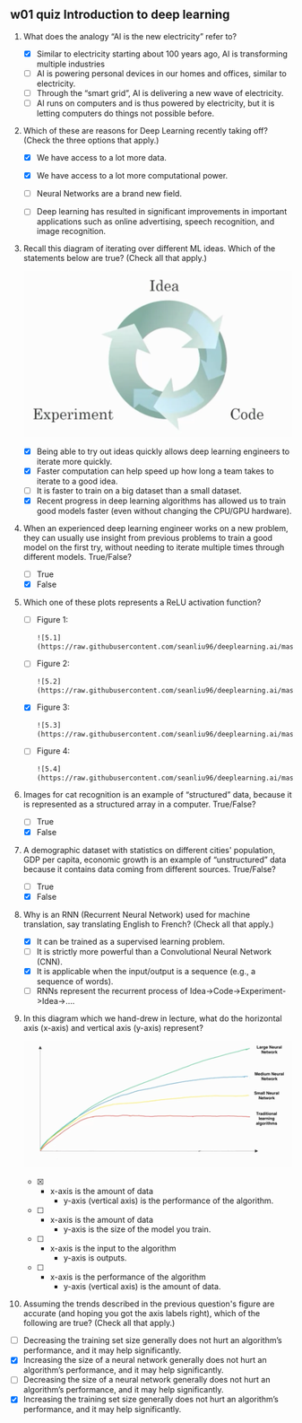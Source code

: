 ## w01 quiz Introduction to deep learning

1. What does the analogy “AI is the new electricity” refer to?

   - [x] Similar to electricity starting about 100 years ago, AI is transforming multiple industries
   - [ ] AI is powering personal devices in our homes and offices, similar to electricity.
   - [ ] Through the “smart grid”, AI is delivering a new wave of electricity.
   - [ ] AI runs on computers and is thus powered by electricity, but it is letting computers do things not possible before.

2. Which of these are reasons for Deep Learning recently taking off? (Check the three options that apply.)

   - [x] We have access to a lot more data.
   - [x] We have access to a lot more computational power.
   - [ ] Neural Networks are a brand new field.
   - [ ] Deep learning has resulted in significant improvements in important applications such as online advertising, speech recognition, and image recognition.


3. Recall this diagram of iterating over different ML ideas. Which of the statements below are true? (Check all that apply.)

   ![3](https://raw.githubusercontent.com/seanliu96/deeplearning.ai/master/COURSE%201%20Neural%20Networks%20and%20Deep%20Learning/Week%2001/quiz/3.png)

   - [x] Being able to try out ideas quickly allows deep learning engineers to iterate more quickly.
   - [x] Faster computation can help speed up how long a team takes to iterate to a good idea.
   - [ ] It is faster to train on a big dataset than a small dataset.
   - [x] Recent progress in deep learning algorithms has allowed us to train good models faster (even without changing the CPU/GPU hardware).

4. When an experienced deep learning engineer works on a new problem, they can usually use insight from previous problems to train a good model on the first try, without needing to iterate multiple times through different models. True/False?

   - [ ] True
   - [x] False

5. Which one of these plots represents a ReLU activation function?

   - [ ] Figure 1:

         ![5.1](https://raw.githubusercontent.com/seanliu96/deeplearning.ai/master/COURSE%201%20Neural%20Networks%20and%20Deep%20Learning/Week%2001/quiz/5.1.png)

   - [ ] Figure 2:

         ![5.2](https://raw.githubusercontent.com/seanliu96/deeplearning.ai/master/COURSE%201%20Neural%20Networks%20and%20Deep%20Learning/Week%2001/quiz/5.2.png)

   - [x] Figure 3:

         ![5.3](https://raw.githubusercontent.com/seanliu96/deeplearning.ai/master/COURSE%201%20Neural%20Networks%20and%20Deep%20Learning/Week%2001/quiz/5.3.png)

   - [ ] Figure 4:

         ![5.4](https://raw.githubusercontent.com/seanliu96/deeplearning.ai/master/COURSE%201%20Neural%20Networks%20and%20Deep%20Learning/Week%2001/quiz/5.4.png)

6. Images for cat recognition is an example of “structured” data, because it is represented as a structured array in a computer. True/False?

   - [ ] True
   - [x] False

7. A demographic dataset with statistics on different cities' population, GDP per capita, economic growth is an example of “unstructured” data because it contains data coming from different sources. True/False?

   - [ ] True
   - [x] False

8. Why is an RNN (Recurrent Neural Network) used for machine translation, say translating English to French? (Check all that apply.)

   - [x] It can be trained as a supervised learning problem.
   - [ ] It is strictly more powerful than a Convolutional Neural Network (CNN).
   - [x] It is applicable when the input/output is a sequence (e.g., a sequence of words).
   - [ ] RNNs represent the recurrent process of Idea->Code->Experiment->Idea->....

9. In this diagram which we hand-drew in lecture, what do the horizontal axis (x-axis) and vertical axis (y-axis) represent?

   ![9](https://raw.githubusercontent.com/seanliu96/deeplearning.ai/master/COURSE%201%20Neural%20Networks%20and%20Deep%20Learning/Week%2001/quiz/9.png)

   - [x] - x-axis is the amount of data
         - y-axis (vertical axis) is the performance of the algorithm.

   - [ ] - x-axis is the amount of data
         - y-axis is the size of the model you train.

   - [ ] - x-axis is the input to the algorithm
         - y-axis is outputs.

   - [ ] - x-axis is the performance of the algorithm
         - y-axis (vertical axis) is the amount of data.

10. Assuming the trends described in the previous question's figure are accurate (and hoping you got the axis labels right), which of the following are true? (Check all that apply.)

  - [ ] Decreasing the training set size generally does not hurt an algorithm’s performance, and it may help significantly.
  - [x] Increasing the size of a neural network generally does not hurt an algorithm’s performance, and it may help significantly.
  - [ ] Decreasing the size of a neural network generally does not hurt an algorithm’s performance, and it may help significantly.
  - [x] Increasing the training set size generally does not hurt an algorithm’s performance, and it may help significantly.